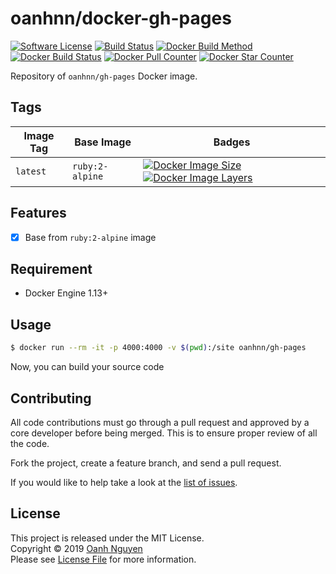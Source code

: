 # oanhnn/docker-gh-pages

[![Software License](https://img.shields.io/github/license/oanhnn/docker-gh-pages.svg)](https://github.com/oanhnn/docker-gh-pages/blob/master/LICENSE)
[![Build Status](https://img.shields.io/travis/oanhnn/docker-gh-pages/master.svg)](https://travis-ci.org/oanhnn/docker-gh-pages)
[![Docker Build Method](https://img.shields.io/docker/automated/oanhnn/gh-pages.svg)](https://hub.docker.com/r/oanhnn/gh-pages)
[![Docker Build Status](https://img.shields.io/docker/build/oanhnn/gh-pages.svg)](https://hub.docker.com/r/oanhnn/gh-pages)
[![Docker Pull Counter](https://img.shields.io/docker/pulls/oanhnn/gh-pages.svg)](https://hub.docker.com/r/oanhnn/gh-pages)
[![Docker Star Counter](https://img.shields.io/docker/stars/oanhnn/gh-pages.svg)](https://hub.docker.com/r/oanhnn/gh-pages)

Repository of `oanhnn/gh-pages` Docker image.

## Tags

Image Tag    | Base Image           | Badges
-------------|----------------------|-------
`latest`     | `ruby:2-alpine`      | [![Docker Image Size](https://img.shields.io/microbadger/image-size/oanhnn/gh-pages/latest.svg)](https://microbadger.com/images/oanhnn/gh-pages:latest) [![Docker Image Layers](https://img.shields.io/microbadger/layers/oanhnn/gh-pages/latest.svg)](https://microbadger.com/images/oanhnn/gh-pages:latest)

## Features

- [x] Base from `ruby:2-alpine` image

## Requirement
- Docker Engine 1.13+

## Usage

```bash
$ docker run --rm -it -p 4000:4000 -v $(pwd):/site oanhnn/gh-pages
```

Now, you can build your source code

## Contributing

All code contributions must go through a pull request and approved by a core developer before being merged. 
This is to ensure proper review of all the code.

Fork the project, create a feature branch, and send a pull request.

If you would like to help take a look at the [list of issues](https://github.com/oanhnn/docker-gh-pages/issues).

## License

This project is released under the MIT License.   
Copyright © 2019 [Oanh Nguyen](https://github.com/oanhnn)   
Please see [License File](https://github.com/oanhnn/docker-gh-pages/blob/master/LICENSE) for more information.
